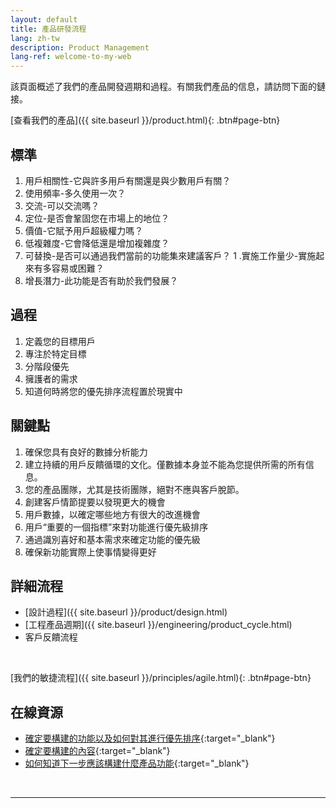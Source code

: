 ```yaml
---
layout: default
title: 產品研發流程
lang: zh-tw
description: Product Management
lang-ref: welcome-to-my-web
---
```




該頁面概述了我們的產品開發週期和過程。有關我們產品的信息，請訪問下面的鏈接。

[查看我們的產品]({{ site.baseurl }}/product.html){: .btn#page-btn}

## 標準

1. 用戶相關性-它與許多用戶有關還是與少數用戶有關？
1. 使用頻率-多久使用一次？
1. 交流-可以交流嗎？
1. 定位-是否會鞏固您在市場上的地位？
1. 價值-它賦予用戶超級權力嗎？
1. 低複雜度-它會降低還是增加複雜度？
1. 可替換-是否可以通過我們當前的功能集來建議客戶？
1 .實施工作量少-實施起來有多容易或困難？
1. 增長潛力-此功能是否有助於我們發展？

## 過程

1. 定義您的目標用戶
1. 專注於特定目標
1. 分階段優先
1. 擁護者的需求
1. 知道何時將您的優先排序流程置於現實中

## 關鍵點

1. 確保您具有良好的數據分析能力
1. 建立持續的用戶反饋循環的文化。僅數據本身並不能為您提供所需的所有信息。
1. 您的產品團隊，尤其是技術團隊，絕對不應與客戶脫節。
1. 創建客戶情節提要以發現更大的機會
1. 用戶數據，以確定哪些地方有很大的改進機會
1. 用戶“重要的一個指標”來對功能進行優先級排序
1. 通過識別喜好和基本需求來確定功能的優先級
1. 確保新功能實際上使事情變得更好

## 詳細流程

* [設計過程]({{ site.baseurl }}/product/design.html)
* [工程產品週期]({{ site.baseurl }}/engineering/product_cycle.html)
* 客戶反饋流程

<br>

[我們的敏捷流程]({{ site.baseurl }}/principles/agile.html){: .btn#page-btn}

## 在線資源

* [確定要構建的功能以及如何對其進行優先排序](https://medium.com/pminsider/deciding-which-features-to-build-and-how-to-prioritize-them-e6cf22005cb1){:target="_blank"}
* [確定要構建的內容](https://www.productboard.com/pm-101/decide-what-to-build/){:target="_blank"}
* [如何知道下一步應該構建什麼產品功能](https://thepathforward.io/how-know-what-product-feature-you-should-build-next/){:target="_blank"}


<br>

---

